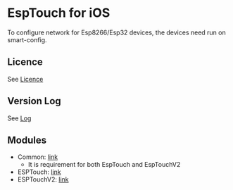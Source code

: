 # EspTouch for iOS
To configure network for Esp8266/Esp32 devices, the devices need run on smart-config.

## Licence
See [Licence](ESPRESSIF_MIT_LICENSE_V1.LICENSE)

## Version Log
See [Log](Log.md)

## Modules
- Common: [link](EspTouchDemo/Common)
    - It is requirement for both EspTouch and EspTouchV2
- ESPTouch: [link](EspTouchDemo/ESPTouch)
- ESPTouchV2: [link](EspTouchDemo/ESPTouchV2)
